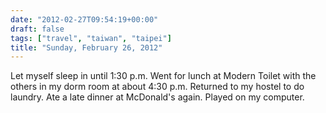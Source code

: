 ```yaml
---
date: "2012-02-27T09:54:19+00:00"
draft: false
tags: ["travel", "taiwan", "taipei"]
title: "Sunday, February 26, 2012"
---
```

Let myself sleep in until 1:30 p.m. Went for lunch at Modern Toilet with the others in my dorm room at about 4:30 p.m. Returned to my hostel to do laundry. Ate a late dinner at McDonald's again. Played on my computer.

